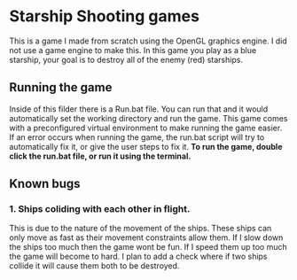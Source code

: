 # Starship Shooting games
This is a game I made from scratch using the OpenGL graphics engine. I did not use a game engine to make this. In this game you play as a blue starship, your goal is to destroy all of the enemy (red) starships.

## Running the game
Inside of this filder there is a Run.bat file. You can run that and it would automatically set the working directory and run the game. This game comes with a preconfigured virtual environment to make running the game easier. If an error occurs when running the game, the run.bat script will try to automatically fix it, or give the user steps to fix it. **To run the game, double click the run.bat file, or run it using the terminal.**

## Known bugs

### 1. Ships coliding with each other in flight.
This is due to the nature of the movement of the ships. These ships can only move as fast as their movement constraints allow them. If I slow down the ships too much then the game wont be fun. If I speed them up too much the game will become to hard. I plan to add a check where if two ships collide it will cause them both to be destroyed.
